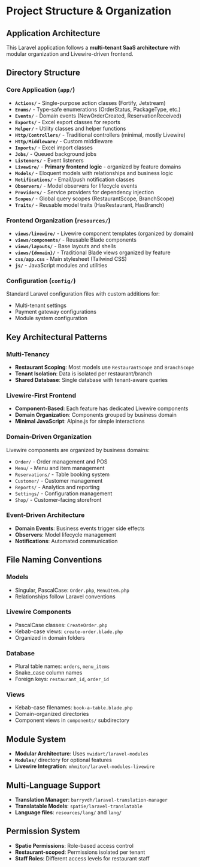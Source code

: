 # Project Structure & Organization

## Application Architecture

This Laravel application follows a **multi-tenant SaaS architecture** with modular organization and Livewire-driven frontend.

## Directory Structure

### Core Application (`app/`)
- **`Actions/`** - Single-purpose action classes (Fortify, Jetstream)
- **`Enums/`** - Type-safe enumerations (OrderStatus, PackageType, etc.)
- **`Events/`** - Domain events (NewOrderCreated, ReservationReceived)
- **`Exports/`** - Excel export classes for reports
- **`Helper/`** - Utility classes and helper functions
- **`Http/Controllers/`** - Traditional controllers (minimal, mostly Livewire)
- **`Http/Middleware/`** - Custom middleware
- **`Imports/`** - Excel import classes
- **`Jobs/`** - Queued background jobs
- **`Listeners/`** - Event listeners
- **`Livewire/`** - **Primary frontend logic** - organized by feature domains
- **`Models/`** - Eloquent models with relationships and business logic
- **`Notifications/`** - Email/push notification classes
- **`Observers/`** - Model observers for lifecycle events
- **`Providers/`** - Service providers for dependency injection
- **`Scopes/`** - Global query scopes (RestaurantScope, BranchScope)
- **`Traits/`** - Reusable model traits (HasRestaurant, HasBranch)

### Frontend Organization (`resources/`)
- **`views/livewire/`** - Livewire component templates (organized by domain)
- **`views/components/`** - Reusable Blade components
- **`views/layouts/`** - Base layouts and shells
- **`views/{domain}/`** - Traditional Blade views organized by feature
- **`css/app.css`** - Main stylesheet (Tailwind CSS)
- **`js/`** - JavaScript modules and utilities

### Configuration (`config/`)
Standard Laravel configuration files with custom additions for:
- Multi-tenant settings
- Payment gateway configurations
- Module system configuration

## Key Architectural Patterns

### Multi-Tenancy
- **Restaurant Scoping**: Most models use `RestaurantScope` and `BranchScope`
- **Tenant Isolation**: Data is isolated per restaurant/branch
- **Shared Database**: Single database with tenant-aware queries

### Livewire-First Frontend
- **Component-Based**: Each feature has dedicated Livewire components
- **Domain Organization**: Components grouped by business domain
- **Minimal JavaScript**: Alpine.js for simple interactions

### Domain-Driven Organization
Livewire components are organized by business domains:
- `Order/` - Order management and POS
- `Menu/` - Menu and item management  
- `Reservations/` - Table booking system
- `Customer/` - Customer management
- `Reports/` - Analytics and reporting
- `Settings/` - Configuration management
- `Shop/` - Customer-facing storefront

### Event-Driven Architecture
- **Domain Events**: Business events trigger side effects
- **Observers**: Model lifecycle management
- **Notifications**: Automated communication

## File Naming Conventions

### Models
- Singular, PascalCase: `Order.php`, `MenuItem.php`
- Relationships follow Laravel conventions

### Livewire Components
- PascalCase classes: `CreateOrder.php`
- Kebab-case views: `create-order.blade.php`
- Organized in domain folders

### Database
- Plural table names: `orders`, `menu_items`
- Snake_case column names
- Foreign keys: `restaurant_id`, `order_id`

### Views
- Kebab-case filenames: `book-a-table.blade.php`
- Domain-organized directories
- Component views in `components/` subdirectory

## Module System
- **Modular Architecture**: Uses `nwidart/laravel-modules`
- **`Modules/`** directory for optional features
- **Livewire Integration**: `mhmiton/laravel-modules-livewire`

## Multi-Language Support
- **Translation Manager**: `barryvdh/laravel-translation-manager`
- **Translatable Models**: `spatie/laravel-translatable`
- **Language files**: `resources/lang/` and `lang/`

## Permission System
- **Spatie Permissions**: Role-based access control
- **Restaurant-scoped**: Permissions isolated per tenant
- **Staff Roles**: Different access levels for restaurant staff